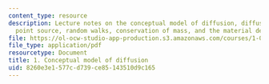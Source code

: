 ```yaml
---
content_type: resource
description: Lecture notes on the conceptual model of diffusion, diffusion from a
  point source, random walks, conservation of mass, and the material derivative.
file: https://ol-ocw-studio-app-production.s3.amazonaws.com/courses/1-061-transport-processes-in-the-environment-fall-2008/8260e3e1577cd739ce85143510d9c165_lec_01.pdf
file_type: application/pdf
resourcetype: Document
title: 1. Conceptual model of diffusion
uid: 8260e3e1-577c-d739-ce85-143510d9c165
---
```

